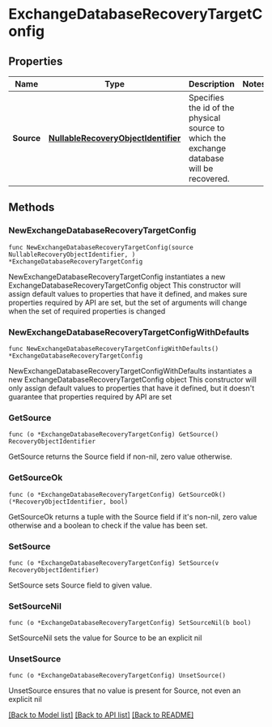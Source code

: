 # ExchangeDatabaseRecoveryTargetConfig

## Properties

Name | Type | Description | Notes
------------ | ------------- | ------------- | -------------
**Source** | [**NullableRecoveryObjectIdentifier**](RecoveryObjectIdentifier.md) | Specifies the id of the physical source to which the exchange database will be recovered. | 

## Methods

### NewExchangeDatabaseRecoveryTargetConfig

`func NewExchangeDatabaseRecoveryTargetConfig(source NullableRecoveryObjectIdentifier, ) *ExchangeDatabaseRecoveryTargetConfig`

NewExchangeDatabaseRecoveryTargetConfig instantiates a new ExchangeDatabaseRecoveryTargetConfig object
This constructor will assign default values to properties that have it defined,
and makes sure properties required by API are set, but the set of arguments
will change when the set of required properties is changed

### NewExchangeDatabaseRecoveryTargetConfigWithDefaults

`func NewExchangeDatabaseRecoveryTargetConfigWithDefaults() *ExchangeDatabaseRecoveryTargetConfig`

NewExchangeDatabaseRecoveryTargetConfigWithDefaults instantiates a new ExchangeDatabaseRecoveryTargetConfig object
This constructor will only assign default values to properties that have it defined,
but it doesn't guarantee that properties required by API are set

### GetSource

`func (o *ExchangeDatabaseRecoveryTargetConfig) GetSource() RecoveryObjectIdentifier`

GetSource returns the Source field if non-nil, zero value otherwise.

### GetSourceOk

`func (o *ExchangeDatabaseRecoveryTargetConfig) GetSourceOk() (*RecoveryObjectIdentifier, bool)`

GetSourceOk returns a tuple with the Source field if it's non-nil, zero value otherwise
and a boolean to check if the value has been set.

### SetSource

`func (o *ExchangeDatabaseRecoveryTargetConfig) SetSource(v RecoveryObjectIdentifier)`

SetSource sets Source field to given value.


### SetSourceNil

`func (o *ExchangeDatabaseRecoveryTargetConfig) SetSourceNil(b bool)`

 SetSourceNil sets the value for Source to be an explicit nil

### UnsetSource
`func (o *ExchangeDatabaseRecoveryTargetConfig) UnsetSource()`

UnsetSource ensures that no value is present for Source, not even an explicit nil

[[Back to Model list]](../README.md#documentation-for-models) [[Back to API list]](../README.md#documentation-for-api-endpoints) [[Back to README]](../README.md)


